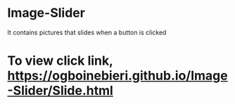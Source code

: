 # Image-Slider
It contains pictures that slides when a button is clicked
# To view click link, https://ogboinebieri.github.io/Image-Slider/Slide.html
